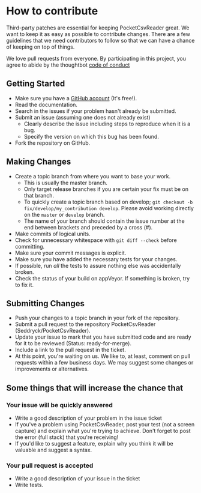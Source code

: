 # How to contribute

Third-party patches are essential for keeping PocketCsvReader great. We want to keep it as easy as possible to contribute changes. There are a few guidelines that we need contributors to follow so that we can have a chance of keeping on top of things.

We love pull requests from everyone. By participating in this project, you agree to abide by the thoughtbot [code of conduct](https://thoughtbot.com/open-source-code-of-conduct)

## Getting Started

* Make sure you have a [GitHub account](https://github.com/signup/free) (It's free!).
* Read the documentation.
* Search in the issues if your problem hasn't already be submitted.
* Submit an issue (assuming one does not already exist)
    * Clearly describe the issue including steps to reproduce when it is a bug.
    * Specify the version on which this bug has been found.
* Fork the repository on GitHub.

## Making Changes

* Create a topic branch from where you want to base your work.
    * This is usually the master branch.
    * Only target release branches if you are certain your fix must be on that branch.
    * To quickly create a topic branch based on develop; `git checkout -b
      fix/develop/my_contribution develop`. Please avoid working directly on the
      `master` or `develop` branch.
    * The name of your branch should contain the issue number at the end between brackets and preceded by a cross (#).
* Make commits of logical units.
* Check for unnecessary whitespace with `git diff --check` before committing.
* Make sure your commit messages is explicit.
* Make sure you have added the necessary tests for your changes.
* If possible, run _all_ the tests to assure nothing else was accidentally broken.
* Check the status of your build on appVeyor. If something is broken, try to fix it.

## Submitting Changes

* Push your changes to a topic branch in your fork of the repository.
* Submit a pull request to the repository PocketCsvReader (Seddryck/PocketCsvReader).
* Update your issue to mark that you have submitted code and are ready for it to be reviewed (Status: ready-for-merge).
* Include a link to the pull request in the ticket.
* At this point, you're waiting on us. We like to, at least, comment on pull requests within a few business days. We may suggest some changes or improvements or alternatives.

## Some things that will increase the chance that

### Your issue will be quickly answered

* Write a good description of your problem in the issue ticket
* If you've a problem using PocketCsvReader, post your test (not a screen capture) and explain what you're trying to achieve. Don't forget to post the error (full stack) that you're receiving!
* If you'd like to suggest a feature, explain why you think it will be valuable and suggest a syntax.

### Your pull request is accepted

* Write a good description of your issue in the ticket
* Write tests.
